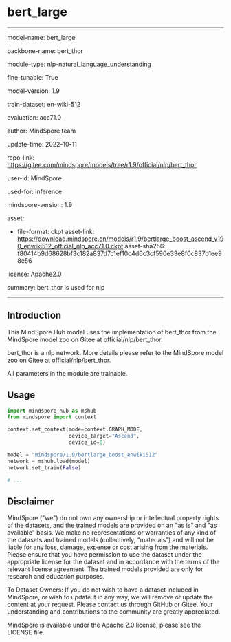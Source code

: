 # bert_large

---

model-name: bert_large

backbone-name: bert_thor

module-type: nlp-natural_language_understanding

fine-tunable: True

model-version: 1.9

train-dataset: en-wiki-512

evaluation: acc71.0

author: MindSpore team

update-time: 2022-10-11

repo-link: <https://gitee.com/mindspore/models/tree/r1.9/official/nlp/bert_thor>

user-id: MindSpore

used-for: inference

mindspore-version: 1.9

asset:

-
    file-format: ckpt
    asset-link: <https://download.mindspore.cn/models/r1.9/bertlarge_boost_ascend_v190_enwiki512_official_nlp_acc71.0.ckpt>
    asset-sha256: f80414b9d68628bf3c182a837d7c1ef10c4d6c3cf590e33e8f0c837b1ee98e56

license: Apache2.0

summary: bert_thor is used for nlp

---

## Introduction

This MindSpore Hub model uses the implementation of bert_thor from the MindSpore model zoo on Gitee at official/nlp/bert_thor.

bert_thor is a nlp network. More details please refer to the MindSpore model zoo on Gitee at [official/nlp/bert_thor](https://gitee.com/mindspore/models/blob/r1.9/official/nlp/bert_thor/README.md).

All parameters in the module are trainable.

## Usage

```python
import mindspore_hub as mshub
from mindspore import context

context.set_context(mode=context.GRAPH_MODE,
                    device_target="Ascend",
                    device_id=0)

model = "mindspore/1.9/bertlarge_boost_enwiki512"
network = mshub.load(model)
network.set_train(False)

# ...
```

## Disclaimer

MindSpore ("we") do not own any ownership or intellectual property rights of the datasets, and the trained models are provided on an "as is" and "as available" basis. We make no representations or warranties of any kind of the datasets and trained models (collectively, “materials”) and will not be liable for any loss, damage, expense or cost arising from the materials. Please ensure that you have permission to use the dataset under the appropriate license for the dataset and in accordance with the terms of the relevant license agreement. The trained models provided are only for research and education purposes.

To Dataset Owners: If you do not wish to have a dataset included in MindSpore, or wish to update it in any way, we will remove or update the content at your request. Please contact us through GitHub or Gitee. Your understanding and contributions to the community are greatly appreciated.

MindSpore is available under the Apache 2.0 license, please see the LICENSE file.
